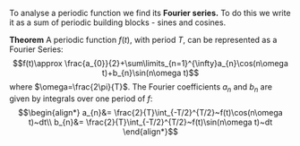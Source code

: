 To analyse a periodic function we find its **Fourier series.** To do this we write it as a sum of periodic building blocks - sines and cosines.

**Theorem**
A periodic function $f(t)$, with period $T$, can be represented as a Fourier Series:
$$f(t)\approx \frac{a_{0}}{2}+\sum\limits_{n=1}^{\infty}a_{n}\cos(n\omega t)+b_{n}\sin(n\omega t)$$
where $\omega=\frac{2\pi}{T}$. The Fourier coefficients $a_{n}$ and $b_{n}$ are given by integrals over one period of $f$:
$$\begin{align*}
a_{n}&= \frac{2}{T}\int_{-T/2}^{T/2}~f(t)\cos(n\omega t)~dt\\
b_{n}&= \frac{2}{T}\int_{-T/2}^{T/2}~f(t)\sin(n\omega t)~dt
\end{align*}$$
